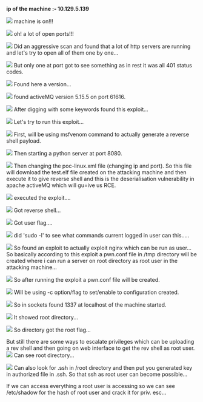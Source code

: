 **ip of the machine :- 10.129.5.139**

![](attachment/047e06bd5b88020ad562012e26705b7d.png)
machine is on!!!

![](attachment/af3035bcd2c05f19465be6802ff8b261.png)
oh! a lot of open ports!!!

![](attachment/357edb7d94cfedabd64149c289d0490a.png)
Did an aggressive scan and found that a lot of http servers are running and let's try to open all of them one by one...

![](attachment/10f0f563701cba6b92753e9f3dfbdd26.png)
But only one at port got to see something as in rest it was all 401 status codes.

![](attachment/356b956ad37699a81a78b159709148d0.png)
Found here a version...

![](attachment/235e08d51ede55112656a9d66134f0e7.png)
found activeMQ version 5.15.5 on port 61616.

![](attachment/11f9903fd858a4565c95b5ada2706e8e.png)
After digging with some keywords found this exploit...

![](attachment/9b7e7e8ad7208eb04686f3ed39dd4483.png)
Let's try to run this exploit...

![](attachment/7c829560d7b5dfd9d64b64765831c5a9.png)
First, will be using msfvenom command to actually generate a reverse shell payload.

![](attachment/b40c197076690ab725b5fd3382a76d02.png)
Then starting a python server at port 8080.

![](attachment/c4abec4e16e513db5c3bf947da9bf443.png)
Then changing the poc-linux.xml file (changing ip and port). So this file will download the test.elf file created on the attacking machine and then execute it to give reverse shell and this is the deserialisation vulnerability in apache activeMQ which will gu=ive us RCE.

![](attachment/02e9a304a0d07292c026f6c3ce6ac010.png)
executed the exploit....

![](attachment/999b28fed174bc5713704ba410a952e8.png)
Got reverse shell...

![](attachment/bf0a70613439535737bf1d1b8332d8c3.png)
Got user flag....

![](attachment/9e366475a7a817700b9c352c353bc806.png)
did 'sudo -l' to see what commands current logged in user can this.....

![](attachment/e6ea212ea30d0abf71bb917d036cbdd3.png)
So found an exploit to actually exploit nginx which can be run as user... So basically according to this exploit a pwn.conf file in /tmp directory will be created where i can run a server on root directory as root user in the attacking machine...

![](attachment/6f52f46a2ee3233cf99cd3907082d71a.png)
So after running the exploit a pwn.conf file will be created.

![](attachment/dacd4f47d5dc293a347380ef651a52a4.png)
Will be using -c option/flag to set/enable to configuration created.

![](attachment/818adff0709f5905654da7b84621559c.png)
So in sockets found 1337 at localhost of the machine started.

![](attachment/57ce49306053573763f675bf08b2042f.png)
It showed root directory...

![](attachment/c9b340c5430d68938d7596f5021168dc.png)
So directory got the root flag...

But still there are some ways to escalate privileges which can be uploading a rev shell and then going on web interface to get the rev shell as root user.
![](attachment/089b7de9834ecb842383edeb82a136a4.png)
Can see root directory...

![](attachment/95d3803cba414dc22b0ac01a9c6e2781.png)
Can also look for .ssh in /root directory and then put you generated key in authorized file in .ssh. So that ssh as root user can become possible...

If we can access everything a root user is accessing so we can see /etc/shadow for the hash of root user and crack it for priv. esc...